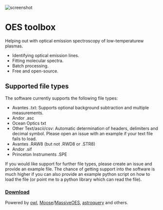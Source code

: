 ![screenshot](https://github.com/mimurrayy/OES-toolbox/assets/3911345/9eaa9d33-d2ff-423d-a721-5da42fed85d7)

# OES toolbox

Helping out with optical emission spectroscopy of low-temperaturew plasmas.

- Identifying optical emission lines.
- Fitting molecular spectra.
- Batch processing.
- Free and open-source.

## Supported file types
The software currently supports the following file types:
- Avantes .txt: Supports optional background subtraction and multiple measurements.
- Andor .asc
- Ocean Optics txt
- Other Text/ascii/csv: Automatic determination of headers, delimiters and decimal symbol. Please open an issue with an example if your text file fails to load.
- Avantes .RAW8 (but not .RWD8 or .STR8)
- Andor .sif
- Princeton Instruments .SPE

If you would like support for further file types, please create an issue and provide an example file. The chance of getting support into the software is much higher if you can also provide an example python script on how to load the file (or point me to a python library which can read the file).


### [**Download**](https://github.com/mimurrayy/OES-toolbox/releases/latest)


Powered by [owl](https://github.com/mimurrayy/owl), [Moose](https://github.com/AntoineTUE/Moose)/[MassiveOES](https://bitbucket.org/OES_muni/massiveoes), [astroquery](https://github.com/astropy/astroquery) and others.   
